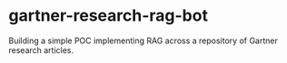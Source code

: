 # gartner-research-rag-bot
Building a simple POC implementing RAG across a repository of Gartner research articles.
